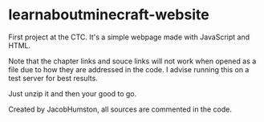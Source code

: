 # learnaboutminecraft-website
First project at the CTC. It's a simple webpage made with JavaScript and HTML.

Note that the chapter links and souce links will not work when opened as a file due to how they are addressed in the code. I advise running this on a test server for best results. 

Just unzip it and then your good to go.

Created by JacobHumston, all sources are commented in the code.
